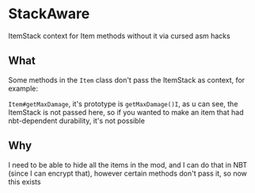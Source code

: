# StackAware
ItemStack context for Item methods without it via cursed asm hacks

## What
Some methods in the `Item` class don't pass the ItemStack as context, for example:

`Item#getMaxDamage`, it's prototype is `getMaxDamage()I`, as u can see, the ItemStack is not passed here, so if you wanted to make an item that had nbt-dependent durability, it's not possible

## Why
I need to be able to hide all the items in the mod, and I can do that in NBT (since I can encrypt that), however certain methods don't pass it, so now this exists
